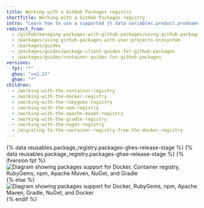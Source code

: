 ```yaml
---
title: Working with a GitHub Packages registry
shortTitle: Working with a GitHub Packages registry
intro: "Learn how to use a supported {% data variables.product.prodname_registry %} registry."
redirect_from:
  - /github/managing-packages-with-github-packages/using-github-packages-with-your-projects-ecosystem
  - /packages/using-github-packages-with-your-projects-ecosystem
  - /packages/guides
  - /packages/guides/package-client-guides-for-github-packages
  - /packages/guides/container-guides-for-github-packages
versions:
  fpt: "*"
  ghes: ">=2.22"
  ghae: "*"
children:
  - /working-with-the-container-registry
  - /working-with-the-docker-registry
  - /working-with-the-rubygems-registry
  - /working-with-the-npm-registry
  - /working-with-the-apache-maven-registry
  - /working-with-the-gradle-registry
  - /working-with-the-nuget-registry
  - /migrating-to-the-container-registry-from-the-docker-registry
---
```


{% data reusables.package_registry.packages-ghes-release-stage %}
{% data reusables.package_registry.packages-ghae-release-stage %}
{% ifversion fpt %}
![Diagram showing packages support for Docker, Container registry, RubyGems, npm, Apache Maven, NuGet, and Gradle](/assets/images/help/package-registry/packages-diagram-with-container-registry.png)
{% else %}
![Diagram showing packages support for Docker, RubyGems, npm, Apache Maven, Gradle, NuGet, and Docker](/assets/images/help/package-registry/packages-diagram-without-container-registry.png)
{% endif %}
